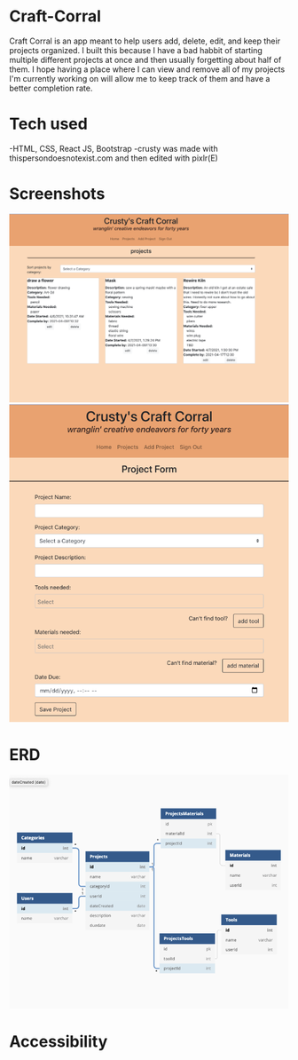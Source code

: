 # Craft-Corral

 Craft Corral is an app meant to help users add, delete, edit, and keep their projects organized. I built this because I have a bad habbit of starting multiple different projects at once and then usually forgetting about half of them.  I hope having a place where I can view and remove all of my projects I'm currently working on will allow me to keep track of them and have a better completion rate. 

# Tech used
-HTML, CSS, React JS, Bootstrap
-crusty was made with thispersondoesnotexist.com and then edited with pixlr(E)

# Screenshots 
![ProjectBoard](screencaps/ProjectBoard.png)
![AddProject](screencaps/addProjectDemo.png)

# ERD
![ERD](screencaps/ERD.png)

# Accessibility 

